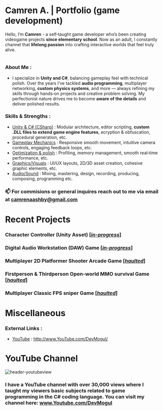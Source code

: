 # Camren A. | Portfolio (game development)
Hello, I’m **Camren** - a self‑taught game developer who’s been creating videogame projects **since elementary school**. Now as an adult, I constantly channel that **lifelong passion** into crafting interactive worlds that feel truly alive.

# 
### About Me :
+ I specialize in **Unity and C#**, balancing gameplay feel with technical polish. Over the years I’ve tackled **audio programming**, multiplayer networking, **custom physics systems**, and more — always refining my skills through hands‑on projects and creative problem solving. My perfectionist nature drives me to become **aware of the details** and deliver polished results.

### Skills & Strengths :
+ <ins>Unity & C# (CSharp)</ins> : Modular architecture, editor scripting, **custom .DLL files to extend game engine features**, ecryption & obfuscation, procedural generation, etc.
+ <ins>Gameplay Mechanics</ins> : Responsive smooth movement, intuitive camera controls, engaging feedback loops, etc.
+ <ins>Optimization & polish</ins> : Profiling, memory management, smooth real‑time performance, etc.
+ <ins>Graphics/Visuals</ins> : UI/UX layouts, 2D/3D asset creation, cohesive graphic elements, etc.
+ <ins>Audio/Sound</ins> : Mixing, mastering, design, recording, producing, composing, programming etc.
### 📫 For commisions or general inquires reach out to me via email at <ins>camrenaashby@gmail.com</ins>

#
# Recent Projects 
### Character Controller (Unity Asset) [<ins>*in-progress*</ins>]
### Digital Audio Workstation (DAW) Game [<ins>*in-progress*</ins>]
### Multiplayer 2D Platformer Shooter Arcade Game [<ins>*haulted*</ins>]
### Firstperson & Thirdperson Open-world MMO survival Game [<ins>*haulted*</ins>]
### Multiplayer Classic FPS sniper Game [<ins>*haulted*</ins>]

#
# Miscellaneous
### External Links :
+ <ins>YouTube</ins> : http://www.YouTube.com/DevMogul/
  
#
# YouTube Channel
![header-youtubeview](https://github.com/user-attachments/assets/bff3f4b4-c839-4635-9e54-26a927b1ef50)
### I have a YouTube channel with over **30,000 views** where I taught my viewers basic subjects related to game programming in the C# coding language. You can visit my channel here: <ins>www.Youtube.com/DevMogul</ins>



